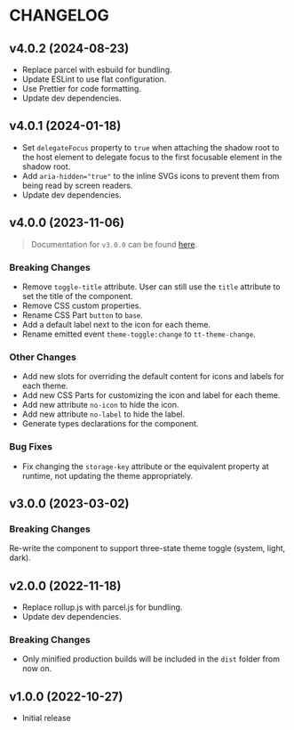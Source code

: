 # CHANGELOG

## v4.0.2 (2024-08-23)

- Replace parcel with esbuild for bundling.
- Update ESLint to use flat configuration.
- Use Prettier for code formatting.
- Update dev dependencies.

## v4.0.1 (2024-01-18)

- Set `delegateFocus` property to `true` when attaching the shadow root to the host element to delegate focus to the first focusable element in the shadow root.
- Add `aria-hidden="true"` to the inline SVGs icons to prevent them from being read by screen readers.
- Update dev dependencies.

## v4.0.0 (2023-11-06)

> Documentation for `v3.0.0` can be found [here](https://www.npmjs.com/package/@georapbox/theme-toggle-element/v/3.0.0).

### Breaking Changes

- Remove `toggle-title` attribute. User can still use the `title` attribute to set the title of the component.
- Remove CSS custom properties.
- Rename CSS Part `button` to `base`.
- Add a default label next to the icon for each theme.
- Rename emitted event `theme-toggle:change` to `tt-theme-change`.

### Other Changes

- Add new slots for overriding the default content for icons and labels for each theme.
- Add new CSS Parts for customizing the icon and label for each theme.
- Add new attribute `no-icon` to hide the icon.
- Add new attribute `no-label` to hide the label.
- Generate types declarations for the component.

### Bug Fixes

- Fix changing the `storage-key` attribute or the equivalent property at runtime, not updating the theme appropriately.

## v3.0.0 (2023-03-02)

### Breaking Changes

Re-write the component to support three-state theme toggle (system, light, dark).

## v2.0.0 (2022-11-18)

- Replace rollup.js with parcel.js for bundling.
- Update dev dependencies.

### Breaking Changes

- Only minified production builds will be included in the `dist` folder from now on.

## v1.0.0 (2022-10-27)

- Initial release
